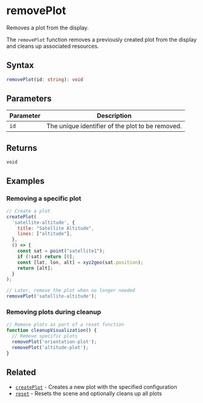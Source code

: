 # removePlot

Removes a plot from the display.

The `removePlot` function removes a previously created plot from the display
and cleans up associated resources.

## Syntax

```typescript
removePlot(id: string): void
```

## Parameters

| Parameter | Description                                         |
|-----------|-----------------------------------------------------|
| `id`      | The unique identifier of the plot to be removed.    |

## Returns

`void`

## Examples

### Removing a specific plot

```javascript
// Create a plot
createPlot(
  'satellite-altitude', {
    title: "Satellite Altitude",
    lines: ["altitude"],
  },
  () => {
    const sat = point("satellite1");
    if (!sat) return [0];
    const [lat, lon, alt] = xyz2geo(sat.position);
    return [alt];
  }
);

// Later, remove the plot when no longer needed
removePlot('satellite-altitude');
```

### Removing plots during cleanup

```javascript
// Remove plots as part of a reset function
function cleanupVisualization() {
  // Remove specific plots
  removePlot('orientation-plot');
  removePlot('altitude-plot');
}
```

## Related

- [`createPlot`](/dsl/commands/createPlot) - Creates a new plot with the specified configuration
- [`reset`](/dsl/commands/reset) - Resets the scene and optionally cleans up all plots

